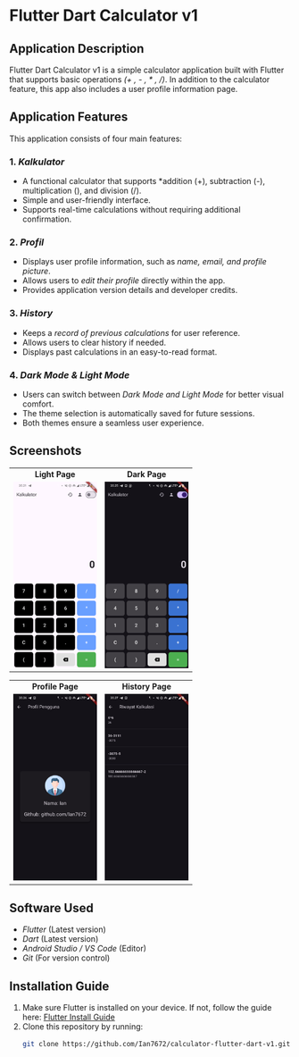 # Flutter Dart Calculator v1  

## Application Description  
Flutter Dart Calculator v1 is a simple calculator application built with Flutter that supports basic operations *(+ , - , * , /)*. In addition to the calculator feature, this app also includes a user profile information page.  

## Application Features  

This application consists of four main features:  

### 1. *Kalkulator*  
- A functional calculator that supports *addition (+), subtraction (-), multiplication (), and division (/).  
- Simple and user-friendly interface.  
- Supports real-time calculations without requiring additional confirmation.  

### 2. *Profil*  
- Displays user profile information, such as *name, email, and profile picture*.  
- Allows users to *edit their profile* directly within the app.  
- Provides application version details and developer credits.  

### 3. *History*  
- Keeps a *record of previous calculations* for user reference.  
- Allows users to clear history if needed.  
- Displays past calculations in an easy-to-read format.  

### 4. *Dark Mode & Light Mode*  
- Users can switch between *Dark Mode and Light Mode* for better visual comfort.  
- The theme selection is automatically saved for future sessions.  
- Both themes ensure a seamless user experience.

## Screenshots  

<table>
  <tr>
    <td align="center"><b>Light Page</b></td>
    <td align="center"><b>Dark Page</b></td>
  </tr>
  <tr>
    <td><img src="assets/Screenshot_20250320-202103_Calculator.png" width="150"></td>
    <td><img src="assets/Screenshot_20250320-202527_Calculator.png" width="150"></td>
  </tr>
</table>

<table>
  <tr>
    <td align="center"><b>Profile Page</b></td>
    <td align="center"><b>History Page</b></td>
  </tr>
  <tr>
    <td><img src="assets/Screenshot_20250320-202622_Calculator.png" width="150"></td>
    <td><img src="assets/Screenshot_20250320-202701_Calculator.png" width="150"></td>
  </tr>
</table>

## Software Used  
- *Flutter* (Latest version)  
- *Dart* (Latest version)  
- *Android Studio / VS Code* (Editor)  
- *Git* (For version control)  

## Installation Guide  
1. Make sure Flutter is installed on your device. If not, follow the guide here: [Flutter Install Guide](https://docs.flutter.dev/get-started/install)  
2. Clone this repository by running:  
   ```sh
   git clone https://github.com/Ian7672/calculator-flutter-dart-v1.git

